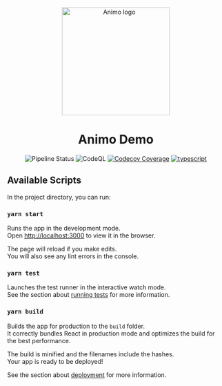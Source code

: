 <p align="center">
  <br />
<img
    alt="Animo logo"
    src="https://raw.githubusercontent.com/animo/animo-demo/main/client/public/logo512.png"
    height="250px"
  />
</p>

<h1 align="center"><b>Animo Demo</b></h1>
<p align="center">
  <img
    alt="Pipeline Status"
    src="https://github.com/animo/animo-demo/actions/workflows/continuous-integration.yml/badge.svg"
  />
  <img
       alt="CodeQL"
       src="https://github.com/animo/animo-demo/actions/workflows/build.yml/badge.svg"
       />
  <a href="https://codecov.io/gh/animo/animo-demo/"
    ><img
      alt="Codecov Coverage"
      src="https://img.shields.io/codecov/c/github/animo/animo-demo/coverage.svg?style=flat-square"
  /></a>
  <a href="https://www.typescriptlang.org/"
    ><img
      alt="typescript"
      src="https://img.shields.io/badge/%3C%2F%3E-TypeScript-%230074c1.svg"
  /></a>
</p>

## Available Scripts

In the project directory, you can run:

### `yarn start`

Runs the app in the development mode.\
Open [http://localhost:3000](http://localhost:3000) to view it in the browser.

The page will reload if you make edits.\
You will also see any lint errors in the console.

### `yarn test`

Launches the test runner in the interactive watch mode.\
See the section about [running tests](https://facebook.github.io/create-react-app/docs/running-tests) for more information.

### `yarn build`

Builds the app for production to the `build` folder.\
It correctly bundles React in production mode and optimizes the build for the best performance.

The build is minified and the filenames include the hashes.\
Your app is ready to be deployed!

See the section about [deployment](https://facebook.github.io/create-react-app/docs/deployment) for more information.
